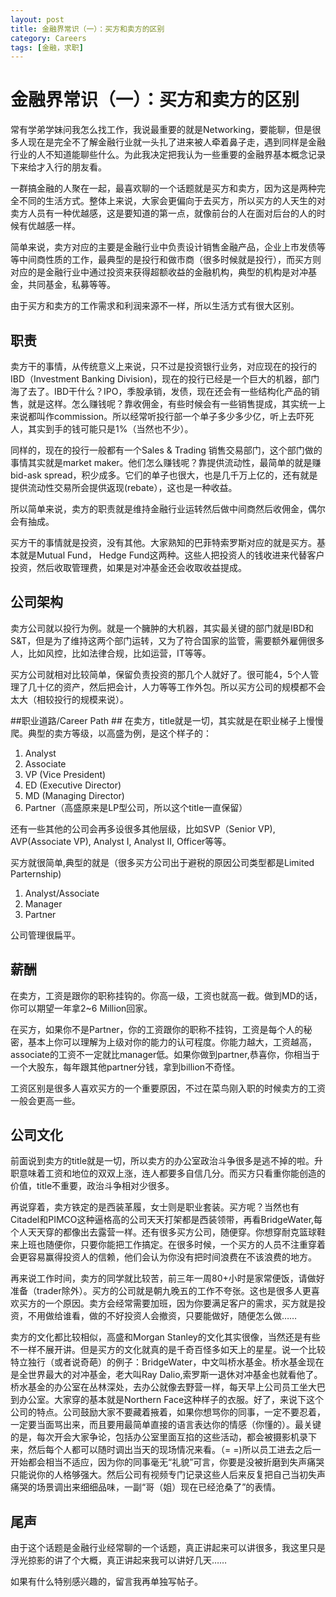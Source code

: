 ```yaml
---
layout: post
title: 金融界常识（一）：买方和卖方的区别
category: Careers
tags: [金融，求职]
---
```


# 金融界常识（一）：买方和卖方的区别 #

常有学弟学妹问我怎么找工作，我说最重要的就是Networking，要能聊，但是很多人现在是完全不了解金融行业就一头扎了进来被人牵着鼻子走，遇到同样是金融行业的人不知道能聊些什么。为此我决定把我认为一些重要的金融界基本概念记录下来给才入行的朋友看。

一群搞金融的人聚在一起，最喜欢聊的一个话题就是买方和卖方，因为这是两种完全不同的生活方式。整体上来说，大家会更偏向于去买方，所以买方的人天生的对卖方人员有一种优越感，这是要知道的第一点，就像前台的人在面对后台的人的时候有优越感一样。


简单来说，卖方对应的主要是金融行业中负责设计销售金融产品，企业上市发债等等中间商性质的工作，最典型的是投行和做市商（很多时候就是投行），而买方则对应的是金融行业中通过投资来获得超额收益的金融机构，典型的机构是对冲基金，共同基金，私募等等。

由于买方和卖方的工作需求和利润来源不一样，所以生活方式有很大区别。


## 职责 ##
卖方干的事情，从传统意义上来说，只不过是投资银行业务，对应现在的投行的IBD（Investment Banking Division)，现在的投行已经是一个巨大的机器，部门海了去了。IBD干什么？IPO，季股承销，发债，现在还会有一些结构化产品的销售，就是这样。怎么赚钱呢？靠收佣金，有些时候会有一些销售提成，其实统一上来说都叫作commission。所以经常听投行部一个单子多少多少亿，听上去吓死人，其实到手的钱可能只是1%（当然也不少）。

同样的，现在的投行一般都有一个Sales & Trading 销售交易部门，这个部门做的事情其实就是market maker。他们怎么赚钱呢？靠提供流动性，最简单的就是赚bid-ask spread，积少成多。它们的单子也很大，也是几千万上亿的，还有就是提供流动性交易所会提供返现(rebate），这也是一种收益。

所以简单来说，卖方的职责就是维持金融行业运转然后做中间商然后收佣金，偶尔会有抽成。

买方干的事情就是投资，没有其他。大家熟知的巴菲特索罗斯对应的就是买方。基本就是Mutual Fund， Hedge Fund这两种。这些人把投资人的钱收进来代替客户投资，然后收取管理费，如果是对冲基金还会收取收益提成。



## 公司架构 ##
卖方公司就以投行为例。就是一个臃肿的大机器，其实最关键的部门就是IBD和S&T，但是为了维持这两个部门运转，又为了符合国家的监管，需要额外雇佣很多人，比如风控，比如法律合规，比如运营，IT等等。

买方公司就相对比较简单，保留负责投资的那几个人就好了。很可能4，5个人管理了几十亿的资产，然后把会计，人力等等工作外包。所以买方公司的规模都不会太大（相较投行的规模来说）。

 
##职业道路/Career Path ##
在卖方，title就是一切，其实就是在职业梯子上慢慢爬。典型的卖方等级，以高盛为例，是这个样子的：

1. Analyst
2. Associate
3. VP (Vice President)
4. ED (Executive Director)
5. MD (Managing Director)
6. Partner（高盛原来是LP型公司，所以这个title一直保留）

还有一些其他的公司会再多设很多其他层级，比如SVP（Senior VP), AVP(Associate VP), Analyst I, Analyst II, Officer等等。

买方就很简单,典型的就是（很多买方公司出于避税的原因公司类型都是Limited Parternship)

1. Analyst/Associate
2. Manager 
3. Partner 

公司管理很扁平。


## 薪酬 ##
在卖方，工资是跟你的职称挂钩的。你高一级，工资也就高一截。做到MD的话，你可以期望一年拿2~6 Million回家。

在买方，如果你不是Partner，你的工资跟你的职称不挂钩，工资是每个人的秘密，基本上你可以理解为上级对你的能力的认可程度。你能力越大，工资越高，associate的工资不一定就比manager低。如果你做到partner,恭喜你，你相当于一个大股东，每年跟其他partner分钱，拿到billion不奇怪。

工资区别是很多人喜欢买方的一个重要原因，不过在菜鸟刚入职的时候卖方的工资一般会更高一些。

## 公司文化 ##
前面说到卖方的title就是一切，所以卖方的办公室政治斗争很多是逃不掉的啦。升职意味着工资和地位的双双上涨，连人都要多自信几分。而买方只看重你能创造的价值，title不重要，政治斗争相对少很多。

再说穿着，卖方铁定的是西装革履，女士则是职业套装。买方呢？当然也有Citadel和PIMCO这种逼格高的公司天天打架都是西装领带，再看BridgeWater,每个人天天穿的都像出去露营一样。还有很多买方公司，随便穿。你想穿耐克篮球鞋来上班也随便你，只要你能把工作搞定。在很多时候，一个买方的人员不注重穿着会更容易赢得投资人的信赖，他们会认为你没有把时间浪费在不该浪费的地方。

再来说工作时间，卖方的同学就比较苦，前三年一周80+小时是家常便饭，请做好准备（trader除外）。买方的公司就是朝九晚五的工作不夸张。这也是很多人更喜欢买方的一个原因。卖方会经常需要加班，因为你要满足客户的需求，买方就是投资，不用做给谁看，做的不好投资人会撤资，只要能做好，随便怎么做……

卖方的文化都比较相似，高盛和Morgan Stanley的文化其实很像，当然还是有些不一样不展开讲。但是买方的文化就真的是千奇百怪多如天上的星星。说一个比较特立独行（或者说奇葩）的例子：BridgeWater，中文叫桥水基金。桥水基金现在是全世界最大的对冲基金，老大叫Ray Dalio,索罗斯一退休对冲基金也就看他了。桥水基金的办公室在丛林深处，去办公就像去野营一样，每天早上公司员工坐大巴到办公室。大家穿的基本就是Northern Face这种样子的衣服。好了，来说下这个公司的特点。公司鼓励大家不要藏着掖着，如果你想骂你的同事，一定不要忍着，一定要当面骂出来，而且要用最简单直接的语言表达你的情感（你懂的）。最关键的是，每次开会大家争论，包括办公室里面互掐的这些活动，都会被摄影机录下来，然后每个人都可以随时调出当天的现场情况来看。（= =)所以员工进去之后一开始都会相当不适应，因为你的同事毫无“礼貌”可言，你要是没被折磨到失声痛哭只能说你的人格够强大。然后公司有视频专门记录这些人后来反复把自己当初失声痛哭的场景调出来细细品味，一副“哥（姐）现在已经沧桑了”的表情。

## 尾声 ##
由于这个话题是金融行业经常聊的一个话题，真正讲起来可以讲很多，我这里只是浮光掠影的讲了个大概，真正讲起来我可以讲好几天……

如果有什么特别感兴趣的，留言我再单独写帖子。